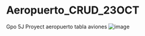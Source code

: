 # Aeropuerto_CRUD_23OCT
Gpo 5J Proyect aeropuerto tabla aviones
![image](https://github.com/user-attachments/assets/33aa5b05-7004-4648-848f-b48f88ad8502)

